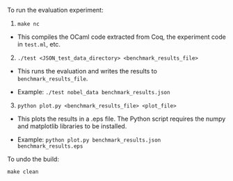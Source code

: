 To run the evaluation experiment:

1. `make nc`

-    This compiles the OCaml code extracted from Coq, the experiment code in `test.ml`, etc.

2. `./test <JSON_test_data_directory> <benchmark_results_file>`

-    This runs the evaluation and writes the results to `benchmark_results_file`.

-    Example: `./test nobel_data benchmark_results.json`

3. `python plot.py <benchmark_results_file> <plot_file>`

-    This plots the results in a .eps file. The Python script requires the numpy and matplotlib libraries to be installed.

-    Example: `python plot.py benchmark_results.json benchmark_results.eps`


To undo the build:

`make clean`